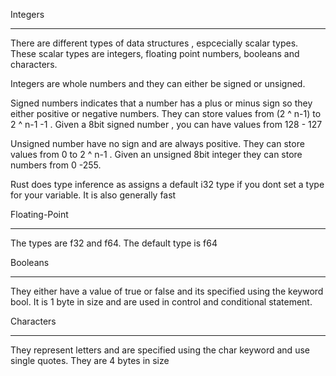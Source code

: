 
Integers 
 **************************

There are different types of data structures , espcecially scalar types. These scalar types are integers, floating point numbers, booleans and characters.

Integers are whole numbers and they can either be signed or unsigned.

Signed numbers indicates that a number has a plus or minus sign so they either positive or  negative numbers. They can store values from 
(2 ^ n-1) to 2 ^ n-1 -1 . Given a 8bit signed number , you can have values from 128 - 127

Unsigned number have no sign and are always positive. They can store values from 0 to  2 ^ n-1 . Given an unsigned 8bit integer they can store numbers from 0 -255.

Rust does type inference as assigns a default i32 type if you dont set a type for your variable. It is also generally fast


Floating-Point 

***********

The types are f32 and f64. The default type is f64 



Booleans
***********

They either have a value of true or false and its specified using the keyword bool. It is 1 byte in size and are used in control and conditional statement.


Characters
**********

They represent letters and are specified using the char keyword and use single quotes. They are 4 bytes in size 


